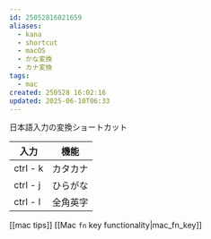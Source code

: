 ```yaml
---
id: 25052816021659
aliases:
  - kana
  - shortcut
  - macOS
  - かな変換
  - カナ変換
tags:
  - mac
created: 250528 16:02:16
updated: 2025-06-10T06:33
---
```

日本語入力の変換ショートカット

| 入力       | 機能   |
| -------- | ---- |
| ctrl - k | カタカナ |
| ctrl - j | ひらがな |
| ctrl - l | 全角英字 |

[[mac tips]]
[[Mac `fn` key functionality|mac_fn_key]]